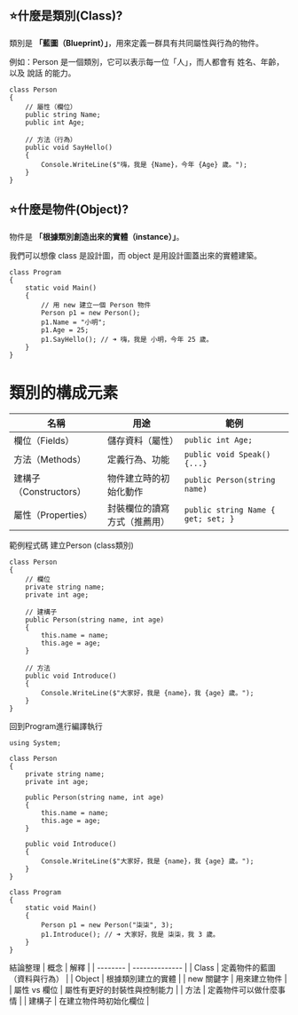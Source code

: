 ## ⭐什麼是類別(Class)?
類別是 **「藍圖（Blueprint）」**，用來定義一群具有共同屬性與行為的物件。

例如：Person 是一個類別，它可以表示每一位「人」，而人都會有 姓名、年齡，以及 說話 的能力。
```
class Person
{
    // 屬性（欄位）
    public string Name;
    public int Age;

    // 方法（行為）
    public void SayHello()
    {
        Console.WriteLine($"嗨，我是 {Name}，今年 {Age} 歲。");
    }
}
```
## ⭐什麼是物件(Object)?
物件是 **「根據類別創造出來的實體（instance）」**。

我們可以想像 class 是設計圖，而 object 是用設計圖蓋出來的實體建築。
```
class Program
{
    static void Main()
    {
        // 用 new 建立一個 Person 物件
        Person p1 = new Person();
        p1.Name = "小明";
        p1.Age = 25;
        p1.SayHello(); // ➜ 嗨，我是 小明，今年 25 歲。
    }
}
```
# 類別的構成元素
| 名稱                | 用途             | 範例                                 |
| ----------------- | -------------- | ---------------------------------- |
| 欄位（Fields）        | 儲存資料（屬性）       | `public int Age;`                  |
| 方法（Methods）       | 定義行為、功能        | `public void Speak() {...}`        |
| 建構子（Constructors） | 物件建立時的初始化動作    | `public Person(string name)`       |
| 屬性（Properties）    | 封裝欄位的讀寫方式（推薦用） | `public string Name { get; set; }` |

範例程式碼
建立Person (class類別)
```
class Person
{
    // 欄位
    private string name;
    private int age;

    // 建構子
    public Person(string name, int age)
    {
        this.name = name;
        this.age = age;
    }

    // 方法
    public void Introduce()
    {
        Console.WriteLine($"大家好，我是 {name}，我 {age} 歲。");
    }
}
```
回到Program進行編譯執行
```
using System;

class Person
{
    private string name;
    private int age;

    public Person(string name, int age)
    {
        this.name = name;
        this.age = age;
    }

    public void Introduce()
    {
        Console.WriteLine($"大家好，我是 {name}，我 {age} 歲。");
    }
}

class Program
{
    static void Main()
    {
        Person p1 = new Person("柒柒", 3);
        p1.Introduce(); // ➜ 大家好，我是 柒柒，我 3 歲。
    }
}
```
結論整理
| 概念       | 解釋             |
| -------- | -------------- |
| Class    | 定義物件的藍圖（資料與行為） |
| Object   | 根據類別建立的實體      |
| new 關鍵字  | 用來建立物件         |
| 屬性 vs 欄位 | 屬性有更好的封裝性與控制能力 |
| 方法       | 定義物件可以做什麼事情    |
| 建構子      | 在建立物件時初始化欄位    |

